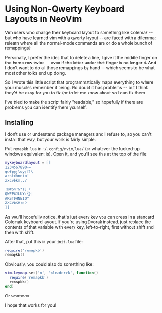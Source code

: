 # Using Non-Qwerty Keyboard Layouts in NeoVim

Vim users who change their keyboard layout to something like
Colemak -- but who have learned vim with a qwerty layout -- are
faced with a dilemma: relearn where all the normal-mode commands
are or do a whole bunch of remappings?

Personally, I prefer the idea that to delete a line, I give it
the middle finger on the home row twice -- even if the letter
under that finger is no longer `d`. And I don't want to do all
those remappings by hand -- which seems to be what most other
folks end up doing.

So I wrote this little script that programmatically maps
everything to where your muscles remember it being. No doubt it
has problems -- but I think they'd be easy for you to fix (or to
let me know about so I can fix them.

I've tried to make the script fairly "readable," so hopefully if
there are problems you can identify them yourself.

## Installing

I don't use or understand package managers and I refuse to, so
you can't install that way, but your work is fairly simple.

Put `remapkb.lua` in `~/.config/nvim/lua/` (or whatever the
fucked-up windows equivalent is). Open it, and you'll see this at
the top of the file:

```lua
mykeyboardlayout = [[
1234567890-=
qwfpgjluy;[]\
arstdhneio'
zxcvbkm,./

!@#$%^&*()_+
QWFPGJLUY:{}|
ARSTDHNEIO"
ZXCVBKM<>?
]]
```

As you'll hopefully notice, that's just every key you can press
in a standard Colemak keyboard layout. If you're using Dvorak
instead, just replace the contents of that variable with every
key, left-to-right, first without shift and then with shift.

After that, put this in your `init.lua` file:

```lua
require('remapkb')
remapkb()
```

Obviously, you could also do something like:

```lua
vim.keymap.set('n', '<leader>k', function()
  require('remapkb')
  remapkb()
end)
```

Or whatever.

I hope that works for you!
